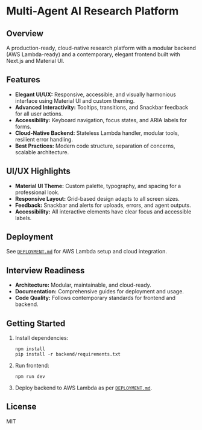 # Multi-Agent AI Research Platform

## Overview

A production-ready, cloud-native research platform with a modular backend (AWS Lambda-ready) and a contemporary, elegant frontend built with Next.js and Material UI.

## Features

- **Elegant UI/UX:** Responsive, accessible, and visually harmonious interface using Material UI and custom theming.
- **Advanced Interactivity:** Tooltips, transitions, and Snackbar feedback for all user actions.
- **Accessibility:** Keyboard navigation, focus states, and ARIA labels for forms.
- **Cloud-Native Backend:** Stateless Lambda handler, modular tools, resilient error handling.
- **Best Practices:** Modern code structure, separation of concerns, scalable architecture.

## UI/UX Highlights

- **Material UI Theme:** Custom palette, typography, and spacing for a professional look.
- **Responsive Layout:** Grid-based design adapts to all screen sizes.
- **Feedback:** Snackbar and alerts for uploads, errors, and agent outputs.
- **Accessibility:** All interactive elements have clear focus and accessible labels.

## Deployment

See [`DEPLOYMENT.md`](DEPLOYMENT.md:1) for AWS Lambda setup and cloud integration.

## Interview Readiness

- **Architecture:** Modular, maintainable, and cloud-ready.
- **Documentation:** Comprehensive guides for deployment and usage.
- **Code Quality:** Follows contemporary standards for frontend and backend.

## Getting Started

1. Install dependencies:
   ```
   npm install
   pip install -r backend/requirements.txt
   ```
2. Run frontend:
   ```
   npm run dev
   ```
3. Deploy backend to AWS Lambda as per [`DEPLOYMENT.md`](DEPLOYMENT.md:1).

## License

MIT